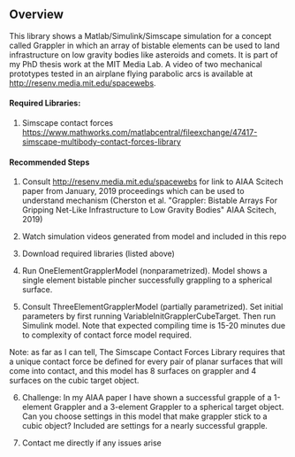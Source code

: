 

## Overview
This library shows a Matlab/Simulink/Simscape simulation for a concept called Grappler in which an array of bistable elements can be used to land infrastructure on low gravity bodies like asteroids and comets. It is part of my PhD thesis work at the MIT Media Lab. A video of two mechanical prototypes tested in an airplane flying parabolic arcs is available at http://resenv.media.mit.edu/spacewebs. 


#### Required Libraries: 

1. Simscape contact forces 
https://www.mathworks.com/matlabcentral/fileexchange/47417-simscape-multibody-contact-forces-library


#### Recommended Steps

1. Consult http://resenv.media.mit.edu/spacewebs for link to AIAA Scitech paper from January, 2019 proceedings which can be used to understand mechanism (Cherston et al. "Grappler: Bistable Arrays For Gripping Net-Like Infrastructure to Low Gravity Bodies" AIAA Scitech, 2019)

2. Watch simulation videos generated from model and included in this repo

3. Download required libraries (listed above)

4. Run OneElementGrapplerModel (nonparametrized). Model shows a single element bistable pincher successfully grappling to a spherical surface. 

5. Consult ThreeElementGrapplerModel (partially parametrized). Set initial parameters by first running VariableInitGrapplerCubeTarget. Then run Simulink model. Note that expected compiling time is 15-20 minutes due to complexity of contact force model required.

Note: as far as I can tell, The Simscape Contact Forces Library requires that a unique contact force be defined for every pair of planar surfaces that will come into contact, and this model has 8 surfaces on grappler and 4 surfaces on the cubic target object.  

6. Challenge: In my AIAA paper I have shown a successful grapple of a 1-element Grappler and a 3-element Grappler to a spherical target object. Can you choose settings in this model that make grappler stick to a cubic object? Included are settings for a nearly successful grapple. 

7. Contact me directly if any issues arise 
